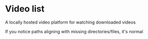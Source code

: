 # Video list
A locally hosted video platform for watching downloaded videos

If you notice paths aligning with missing directories/files, it's normal
